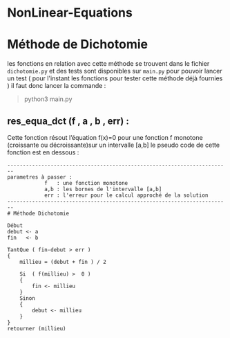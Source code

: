# NonLinear-Equations

# Méthode de Dichotomie

les fonctions en relation avec cette méthode se trouvent dans le fichier 
`dichotomie.py` et des tests sont disponibles sur `main.py` 
pour pouvoir lancer un test ( pour l'instant les fonctions pour tester cette méthode
déjà fournies ) il faut donc lancer la commande : 
>python3 main.py

**res_equa_dct (f , a , b , err) :**
-
Cette fonction résout l’équation f(x)=0 pour une fonction f monotone (croissante ou décroissante)sur un intervalle [a,b] le pseudo code de cette fonction
est en dessous : 
```
------------------------------------------------------------------------
parametres à passer :
			f   : une fonction monotone 
			a,b : les bornes de l'intervalle [a,b]
			err : l'erreur pour le calcul approché de la solution
------------------------------------------------------------------------
# Méthode Dichotomie 

Début
debut <- a
fin   <- b

TantQue ( fin-debut > err )
{
    millieu = (debut + fin ) / 2
    
    Si  ( f(millieu) >  0 )
    {
	    fin <- millieu
    } 
    Sinon 
    {
        debut <- millieu
    }
}
retourner (millieu) 
```

